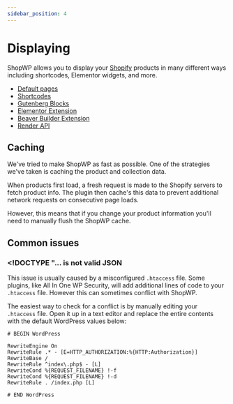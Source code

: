 ```yaml
---
sidebar_position: 4
---
```


# Displaying

ShopWP allows you to display your [Shopify](https://shopify.pxf.io/5bPL0L) products in many different ways including shortcodes, Elementor widgets, and more.

- [Default pages](/guides/default-pages)
- [Shortcodes](/shortcodes/wps_products)
- [Gutenberg Blocks](/guides/gutenberg-blocks)
- [Elementor Extension](/guides/elementor-extension)
- [Beaver Builder Extension](https://wpshop.io/extensions/beaver-builder/)
- [Render API](/guides/render-api)

## Caching

We've tried to make ShopWP as fast as possible. One of the strategies we've taken is caching the product and collection data.

When products first load, a fresh request is made to the Shopify servers to fetch product info. The plugin then cache's this data to prevent additional network requests on consecutive page loads.

However, this means that if you change your product information you'll need to manually flush the ShopWP cache.

## Common issues

### <!DOCTYPE "... is not valid JSON

This issue is usually caused by a misconfigured `.htaccess` file. Some plugins, like All In One WP Security, will add additional lines of code to your `.htaccess` file. However this can sometimes conflict with ShopWP.

The easiest way to check for a conflict is by manually editing your `.htaccess` file. Open it up in a text editor and replace the entire contents with the default WordPress values below:

```
# BEGIN WordPress

RewriteEngine On
RewriteRule .* - [E=HTTP_AUTHORIZATION:%{HTTP:Authorization}]
RewriteBase /
RewriteRule ^index\.php$ - [L]
RewriteCond %{REQUEST_FILENAME} !-f
RewriteCond %{REQUEST_FILENAME} !-d
RewriteRule . /index.php [L]

# END WordPress
```
